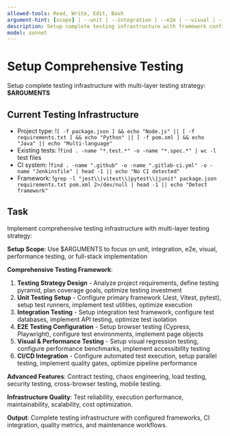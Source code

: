 ```yaml
---
allowed-tools: Read, Write, Edit, Bash
argument-hint: [scope] | --unit | --integration | --e2e | --visual | --performance | --full-stack
description: Setup complete testing infrastructure with framework configuration and CI integration
model: sonnet
---
```


# Setup Comprehensive Testing

Setup complete testing infrastructure with multi-layer testing strategy: **$ARGUMENTS**

## Current Testing Infrastructure

- Project type: !`[ -f package.json ] && echo "Node.js" || [ -f requirements.txt ] && echo "Python" || [ -f pom.xml ] && echo "Java" || echo "Multi-language"`
- Existing tests: !`find . -name "*.test.*" -o -name "*.spec.*" | wc -l` test files
- CI system: !`find . -name ".github" -o -name ".gitlab-ci.yml" -o -name "Jenkinsfile" | head -1 || echo "No CI detected"`
- Framework: !`grep -l "jest\\|vitest\\|pytest\\|junit" package.json requirements.txt pom.xml 2>/dev/null | head -1 || echo "Detect framework"`

## Task

Implement comprehensive testing infrastructure with multi-layer testing strategy:

**Setup Scope**: Use $ARGUMENTS to focus on unit, integration, e2e, visual, performance testing, or full-stack implementation

**Comprehensive Testing Framework**:
1. **Testing Strategy Design** - Analyze project requirements, define testing pyramid, plan coverage goals, optimize testing investment
2. **Unit Testing Setup** - Configure primary framework (Jest, Vitest, pytest), setup test runners, implement test utilities, optimize execution
3. **Integration Testing** - Setup integration test framework, configure test databases, implement API testing, optimize test isolation
4. **E2E Testing Configuration** - Setup browser testing (Cypress, Playwright), configure test environments, implement page objects
5. **Visual & Performance Testing** - Setup visual regression testing, configure performance benchmarks, implement accessibility testing
6. **CI/CD Integration** - Configure automated test execution, setup parallel testing, implement quality gates, optimize pipeline performance

**Advanced Features**: Contract testing, chaos engineering, load testing, security testing, cross-browser testing, mobile testing.

**Infrastructure Quality**: Test reliability, execution performance, maintainability, scalability, cost optimization.

**Output**: Complete testing infrastructure with configured frameworks, CI integration, quality metrics, and maintenance workflows.